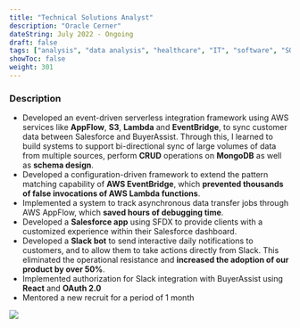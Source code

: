 ```yaml
---
title: "Technical Solutions Analyst"
description: "Oracle Cerner"
dateString: July 2022 - Ongoing
draft: false
tags: ["analysis", "data analysis", "healthcare", "IT", "software", "SQL", "healthcare IT", "digital health"]
showToc: false
weight: 301
--- 
```


### Description

- Developed an event-driven serverless integration framework using AWS services like **AppFlow**, **S3**, **Lambda** and **EventBridge**, to sync customer data between Salesforce and BuyerAssist. Through this, I learned to build systems to support bi-directional sync of large volumes of data from multiple sources, perform **CRUD** operations on **MongoDB** as well as **schema design**.
- Developed a configuration-driven framework to extend the pattern matching capability of **AWS EventBridge**, which **prevented thousands of false invocations of AWS Lambda functions**.
- Implemented a system to track asynchronous data transfer jobs through AWS AppFlow, which **saved hours of debugging time**.
- Developed a **Salesforce app** using SFDX to provide clients with a customized experience within their Salesforce dashboard.
- Developed a **Slack bot** to send interactive daily notifications to customers, and to allow them to take actions directly from Slack. This eliminated the operational resistance and **increased the adoption of our product by over 50%**.
- Implemented authorization for Slack integration with BuyerAssist using **React** and **OAuth 2.0**
- Mentored a new recruit for a period of 1 month

![](/experience/buyerassist/img1.jpeg#center)
